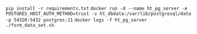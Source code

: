 `pip install -r requirements.txt`
`docker run -d --name ht_pg_server -e POSTGRES_HOST_AUTH_METHOD=trust -v ht_dbdata:/var/lib/postgresql/data -p 54320:5432 postgres:11`
`docker logs -f ht_pg_server`
`./form_data_set.sh`
